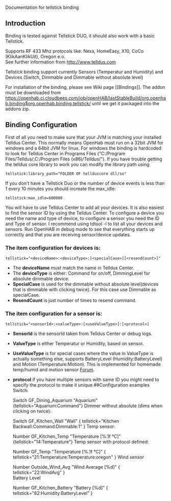 Documentation for tellstick binding

## Introduction

Binding is tested against Tellstick DUO, it should also work with a basic Tellstick.


Supports RF 433 Mhz protocols like: Nexa, HomeEasy, X10, CoCo (KlikAanKlikUit), Oregon e.o. <br>
See further information from http://www.telldus.com

Tellstick binding support currently Sensors (Temperatur and Humidity) and Devices (Switch, Dimmable and Dimmable without absolute level)

For installation of the binding, please see Wiki page [[Bindings]].
The addon must be downloaded from 
https://openhab.ci.cloudbees.com/job/openHAB/lastStableBuild/org.openhab.binding$org.openhab.binding.tellstick/
until we get it packaged into the addons zip.
## Binding Configuration

First of all you need to make sure that your JVM is matching your installed Telldus Center. 
This normally means OpenHab must run on a 32bit JVM for windows and a 64bit JVM for linux.
For windows the binding is hardcoded to look for Telldus Center in Programs Files ("C:/Program Files/Telldus/;C:/Program Files (x86)/Telldus/").
If you have trouble getting the telldus core library to work you can modify the library path using

    tellstick:library_path="FOLDER OF tellduscore dll/so"
If you don't have a Tellstick Duo or the number of device events is less than 1 every 10 minutes you should increate the max_idle:

    tellstick:max_idle=600000

You will have to use Telldus Center to add all your devices. It is also easiest to find the sensor ID by using the Telldus Center. To configure a device you need the name and type of device, to configure a sensor you need the ID and Type of sensor. I recommend using tdtool -l to list all your devices and sensors. Run OpenHAB in debug mode to see that everything starts up correctly and that you are receiving sensor/device updates.

### The item configuration for devices is:

    tellstick="<deviceName>:<deviceType>:[<specialCase>][<resendCount>]"

+ The **deviceName** must match the name in Telldus Center.  
+ The **deviceType** is either: Command for on/off, DimmingLevel for absolute dimmable device.
+ **SpecialCase** is used for the dimmable without absolute level(devices that is dimmable with clicking twice). For this case use Dimmable as specialCase.  
+ **ResendCount** is just number of times to resend command.

### The item configuration for a sensor is:
  
    tellstick="<sensorId>:<valueType>:[<useValueType>]:[<protocol>]

+ **SensorId** is the sensorId taken from Telldus Center or debug logs.  
+ **ValueType** is either Temperatur or Humidity, based on sensor.  
+ **UseValueType** is for special cases where the value in ValueType is actually something else, supports BatteryLevel (Humidity:BatteryLevel) and Motion (Temperature:Motion). This is implemented for homemade temp/humid and motion sensor [Forum](http://elektronikforumet.com/forum/viewtopic.php?f=3&t=63772&hilit=telldus).
+ **protocol** if you have multiple sensors with same ID you might need to specify the protocol to make it unique
##Configuration examples   
Switch:
   
    Switch	GF_Dining_Aquarium "Aquarium" <aquarium> {tellstick="Aquarium:Command"}
Dimmer without absolute (dims when clicking on twice):
   
    Switch	GF_Kitchen_Wall "Wall"  { tellstick="Kitchen Backwall:Command:Dimmable:1" }
Temp sensor:
      
    Number	GF_Kitchen_Temp	"Temperature [%.1f °C]"	<temperature> {tellstick="14:Temperature"}
Temp sensor with protocol defined:

    Number      GF_Temp "Temperature [%.1f °C]" <temperature> { tellstick="21:Temperature:Temperature:oregon" }﻿
Wind sensor

    Number      Outside_Wind_Avg "Wind Average [%d]"  <wind>  { tellstick="22:WindAvg" }﻿                  
Battery Level

    Number	GF_Kitchen_Battery "Battery [%d]" <battery> { tellstick="82:Humidity:BatteryLevel" }
